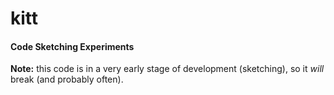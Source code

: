 # kitt

#### Code Sketching Experiments

**Note:** this code is in a very early stage of development (sketching), so it *will* break (and probably often).
